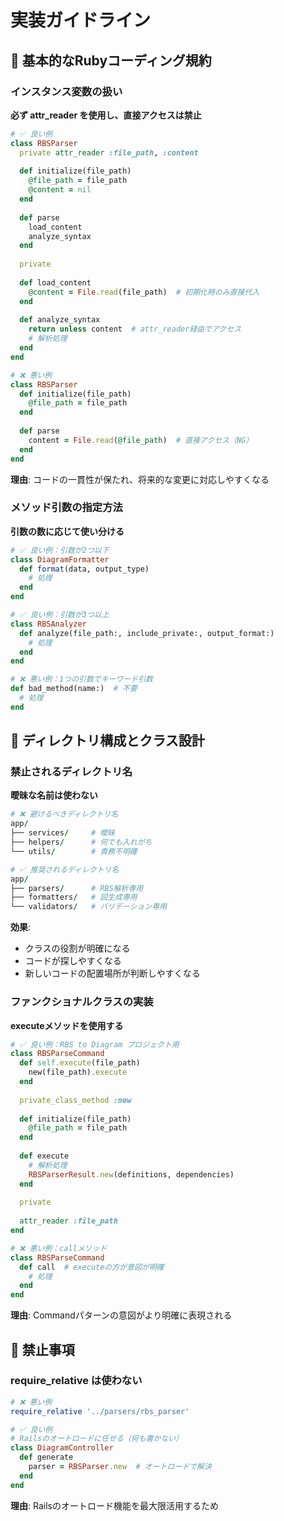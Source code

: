 # 実装ガイドライン

## 🔧 基本的なRubyコーディング規約

### インスタンス変数の扱い
**必ず attr_reader を使用し、直接アクセスは禁止**

```ruby
# ✅ 良い例
class RBSParser
  private attr_reader :file_path, :content
  
  def initialize(file_path)
    @file_path = file_path
    @content = nil
  end
  
  def parse
    load_content
    analyze_syntax
  end
  
  private
  
  def load_content
    @content = File.read(file_path)  # 初期化時のみ直接代入
  end
  
  def analyze_syntax
    return unless content  # attr_reader経由でアクセス
    # 解析処理
  end
end

# ❌ 悪い例
class RBSParser
  def initialize(file_path)
    @file_path = file_path
  end
  
  def parse
    content = File.read(@file_path)  # 直接アクセス（NG）
  end
end
```

**理由**: コードの一貫性が保たれ、将来的な変更に対応しやすくなる

### メソッド引数の指定方法
**引数の数に応じて使い分ける**

```ruby
# ✅ 良い例：引数が2つ以下
class DiagramFormatter
  def format(data, output_type)
    # 処理
  end
end

# ✅ 良い例：引数が3つ以上
class RBSAnalyzer
  def analyze(file_path:, include_private:, output_format:)
    # 処理
  end
end

# ❌ 悪い例：1つの引数でキーワード引数
def bad_method(name:)  # 不要
  # 処理
end
```

## 📁 ディレクトリ構成とクラス設計

### 禁止されるディレクトリ名
**曖昧な名前は使わない**

```ruby
# ❌ 避けるべきディレクトリ名
app/
├── services/     # 曖昧
├── helpers/      # 何でも入れがち
└── utils/        # 責務不明確

# ✅ 推奨されるディレクトリ名
app/
├── parsers/      # RBS解析専用
├── formatters/   # 図生成専用
└── validators/   # バリデーション専用
```

**効果**: 
- クラスの役割が明確になる
- コードが探しやすくなる
- 新しいコードの配置場所が判断しやすくなる

### ファンクショナルクラスの実装
**executeメソッドを使用する**

```ruby
# ✅ 良い例：RBS to Diagram プロジェクト用
class RBSParseCommand
  def self.execute(file_path)
    new(file_path).execute
  end
  
  private_class_method :new
  
  def initialize(file_path)
    @file_path = file_path
  end
  
  def execute
    # 解析処理
    RBSParserResult.new(definitions, dependencies)
  end
  
  private
  
  attr_reader :file_path
end

# ❌ 悪い例：callメソッド
class RBSParseCommand
  def call  # executeの方が意図が明確
    # 処理
  end
end
```

**理由**: Commandパターンの意図がより明確に表現される

## 🚫 禁止事項

### require_relative は使わない
```ruby
# ❌ 悪い例
require_relative '../parsers/rbs_parser'

# ✅ 良い例
# Railsのオートロードに任せる（何も書かない）
class DiagramController
  def generate
    parser = RBSParser.new  # オートロードで解決
  end
end
```

**理由**: Railsのオートロード機能を最大限活用するため